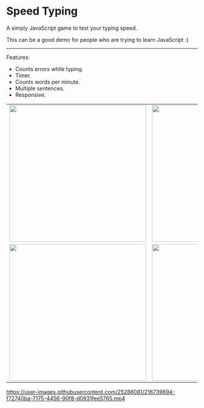 # Speed Typing

A simply JavaScript game to test your typing speed.

This can be a good demo for people who are trying to learn JavaScript :)

---

Features:
* Counts errors while typing.
* Timer.
* Counts words per minute.
* Multiple sentences.
* Responsive.

<table>
  <tr>
  <td><img src="https://user-images.githubusercontent.com/25286081/216740047-9c5e00cd-26fc-4537-adc2-3e48063d3954.png" width=360px height=360px></td>
  <td><img src="https://user-images.githubusercontent.com/25286081/216740111-a60a6567-f115-4c04-a999-3a474a61d48b.png" width=360px height=360px></td>
  </tr> 
   <tr>
      <td><img src="https://user-images.githubusercontent.com/25286081/216739950-fdcdf5b1-cb11-43df-b98b-fec45afff746.png" width=360px height=360px></td>
      <td><img src="https://user-images.githubusercontent.com/25286081/216740023-8781b49c-6b7d-491e-90fe-35fbc57d6bc4.png" width=360px height=360px></td>
  </td>
  </tr>
</table>

https://user-images.githubusercontent.com/25286081/216739694-f72740ba-7175-4456-90f8-d0931fee5765.mp4
